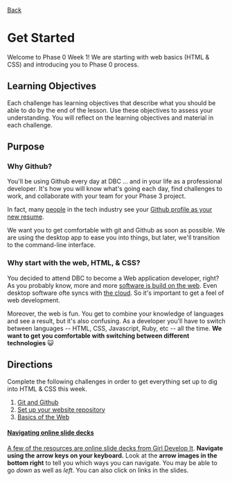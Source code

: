 [Back](../)

# Get Started

Welcome to Phase 0 Week 1! We are starting with web basics (HTML & CSS) and introducing you to Phase 0 process.

## Learning Objectives
Each challenge has learning objectives that describe what you should be able to do by the end of the lesson. Use these objectives to assess your understanding. You will reflect on the learning objectives and material in each challenge. 

## Purpose

### Why Github?

You'll be using Github every day at DBC ... and in your life as a professional developer.  It's how you will know what's going each day, find challenges to work, and collaborate with your team for your Phase 3 project.

In fact, many <a href="https://twitter.com/jeresig/status/33968704983138304" target="_blank">people</a> in the tech industry see your <a href="http://code.dblock.org/github-is-your-new-resume" target="_blank">Github profile as your new resume</a>.

We want you to get comfortable with git and Github as soon as possible.  We are using the desktop app to ease you into things, but later, we'll transition to the command-line interface.

### Why start with the web, HTML, & CSS?

You decided to attend DBC to become a Web application developer, right? As you probably know, more and more <a href="http://skillcrush.com/2012/08/08/saas/" target="_blank">software is build on the web</a>. Even desktop software ofte syncs with <a href="http://skillcrush.com/2012/04/19/the-cloud/" target="_blank">the cloud</a>. So it's important to get a feel of web development. 

Moreover, the web is fun. You get to combine your knowledge of languages and see a result, but it's also confusing. As a developer you'll have to switch between languages -- HTML, CSS, Javascript, Ruby, etc -- all the time. **We want to get you comfortable with switching between different technologies** :smiley_cat:

## Directions

Complete the following challenges in order to get everything set up to dig into HTML & CSS this week.

1. <a href="https://github.com/Devbootcamp/phase_0_unit_1/blob/master/week_1/1_Get_Started/1_git_and_github.md" target="_blank">Git and Github</a>
2. <a href="https://github.com/Devbootcamp/phase_0_unit_1/blob/master/week_1/1_Get_Started/2_set_up_repo.md" target="_blank">Set up your website repository</a>
3. <a href="https://github.com/Devbootcamp/phase_0_unit_1/blob/master/week_1/1_Get_Started/3_web_basics.md" target="_blank">Basics of the Web

#### Navigating online slide decks

A few of the resources are online slide decks from <a href="http://www.girldevelopit.com" target="_blank">Girl Develop It</a>.  **Navigate using the arrow keys on your keyboard.** Look at the **arrow images in the bottom right** to tell you which ways you can navigate.  You may be able to go *down* as well as *left*. You can also click on links in the slides.
